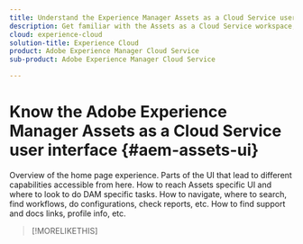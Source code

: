 ```yaml
---
title: Understand the Experience Manager Assets as a Cloud Service user interface
description: Get familiar with the Assets as a Cloud Service workspace, interface, and UI elements.
cloud: experience-cloud
solution-title: Experience Cloud
product: Adobe Experience Manager Cloud Service
sub-product: Adobe Experience Manager Cloud Service

---
```


# Know the Adobe Experience Manager Assets as a Cloud Service user interface {#aem-assets-ui}

Overview of the home page experience.
Parts of the UI that lead to different capabilities accessible from here.
How to reach Assets specific UI and where to look to do DAM specific tasks.
How to navigate, where to search, find workflows, do configurations, check reports, etc.
How to find support and docs links, profile info, etc.

>[!MORELIKETHIS]
>
>